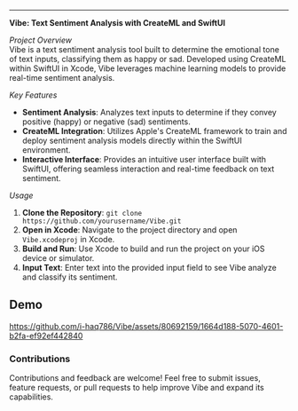 
---

**Vibe: Text Sentiment Analysis with CreateML and SwiftUI**

*Project Overview*  
Vibe is a text sentiment analysis tool built to determine the emotional tone of text inputs, classifying them as happy or sad. Developed using CreateML within SwiftUI in Xcode, Vibe leverages machine learning models to provide real-time sentiment analysis.

*Key Features*
- **Sentiment Analysis**: Analyzes text inputs to determine if they convey positive (happy) or negative (sad) sentiments.
- **CreateML Integration**: Utilizes Apple's CreateML framework to train and deploy sentiment analysis models directly within the SwiftUI environment.
- **Interactive Interface**: Provides an intuitive user interface built with SwiftUI, offering seamless interaction and real-time feedback on text sentiment.

*Usage*
1. **Clone the Repository**: `git clone https://github.com/yourusername/Vibe.git`
2. **Open in Xcode**: Navigate to the project directory and open `Vibe.xcodeproj` in Xcode.
3. **Build and Run**: Use Xcode to build and run the project on your iOS device or simulator.
4. **Input Text**: Enter text into the provided input field to see Vibe analyze and classify its sentiment.

## Demo

https://github.com/i-haq786/Vibe/assets/80692159/1664d188-5070-4601-b2fa-ef92ef442840

### Contributions
Contributions and feedback are welcome! Feel free to submit issues, feature requests, or pull requests to help improve Vibe and expand its capabilities.
